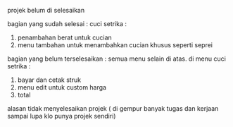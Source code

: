 projek belum di selesaikan

bagian yang sudah selesai :
cuci setrika :
  1. penambahan berat untuk cucian
  2. menu tambahan untuk menambahkan cucian khusus seperti seprei

bagian yang belum terselesaikan :
semua menu selain di atas.
di menu cuci setrika :
  1. bayar dan cetak struk
  2. menu edit untuk custom harga
  3. total

alasan tidak menyelesaikan projek ( di gempur banyak tugas dan kerjaan sampai lupa klo punya projek sendiri)

